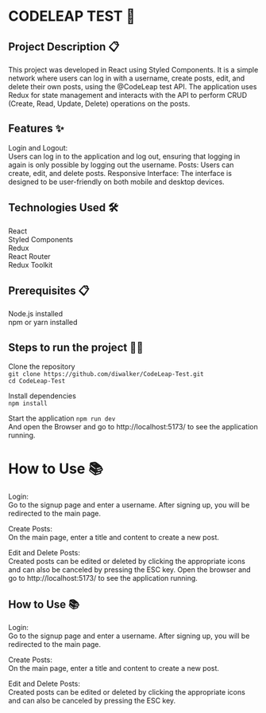 # CODELEAP TEST 🚀

## Project Description 📋
This project was developed in React using Styled Components. It is a simple network where users can log in with a username, create posts, edit, and delete their own posts, using the @CodeLeap test API. The application uses Redux for state management and interacts with the API to perform CRUD (Create, Read, Update, Delete) operations on the posts.

## Features ✨
Login and Logout:<br>Users can log in to the application and log out, ensuring that logging in again is only possible by logging out the username.
Posts: Users can create, edit, and delete posts.
Responsive Interface: The interface is designed to be user-friendly on both mobile and desktop devices.

## Technologies Used 🛠️
React<br>
Styled Components<br>
Redux<br>
React Router<br>
Redux Toolkit<br>

## Prerequisites 📋
Node.js installed<br>
npm or yarn installed

## Steps to run the project 🏃‍♂️

Clone the repository<br>
```git clone https://github.com/diwalker/CodeLeap-Test.git```<br>
```cd CodeLeap-Test```

Install dependencies<br>
```npm install```

Start the application
```npm run dev```<br>
And open the Browser and go to http://localhost:5173/ to see the application running.

# How to Use 📚
Login:<br>
Go to the signup page and enter a username.
After signing up, you will be redirected to the main page.

Create Posts:<br>
On the main page, enter a title and content to create a new post.

Edit and Delete Posts:<br>
Created posts can be edited or deleted by clicking the appropriate icons and can also be canceled by pressing the ESC key.
Open the browser and go to http://localhost:5173/ to see the application running.

## How to Use 📚
Login:<br>
Go to the signup page and enter a username.
After signing up, you will be redirected to the main page.

Create Posts:<br>
On the main page, enter a title and content to create a new post.

Edit and Delete Posts:<br>
Created posts can be edited or deleted by clicking the appropriate icons and can also be canceled by pressing the ESC key.
